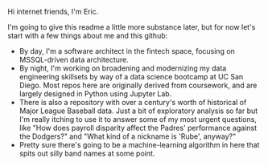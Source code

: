 Hi internet friends, I'm Eric.

I'm going to give this readme a little more substance later, but for now let's start with a few things about me and this github:

* By day, I'm a software architect in the fintech space, focusing on MSSQL-driven data architecture.
* By night, I'm working on broadening and modernizing my data engineering skillsets by way of a data science bootcamp at UC San Diego.  Most repos here are originally derived from coursework, and are largely designed in Python using Jupyter Lab.
* There is also a repository with over a century's worth of historical of Major League Baseball data.  Just a bit of exploratory analysis so far but I'm really itching to use it to answer some of my most urgent questions, like "How does payroll disparity affect the Padres' performance against the Dodgers?" and "What kind of a nickname is 'Rube', anyway?"
* Pretty sure there's going to be a machine-learning algorithm in here that spits out silly band names at some point.

